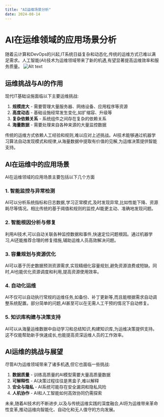 ```yaml
---
title: "AI运维场景分析"
date: 2024-08-14
---
```

# AI在运维领域的应用场景分析

随着云计算和DevOps的兴起,IT系统日益复杂和动态化,传统的运维方式已难以满足需求。人工智能(AI)技术为运维领域带来了新的机遇,有望显著提高运维效率和服务质量。
![Alt text](/myblog/assets/2024-08-14-first/phone1.jpg)
## 运维挑战与AI的作用

现代IT基础设施面临以下主要运维挑战:

1. **规模庞大** - 需要管理大量服务器、网络设备、应用程序等资源
2. **高度动态** - 基础设施经常发生变化,如扩缩容、升级等
3. **复杂依赖关系** - 系统组件之间存在复杂的依赖关系
4. **海量数据** - 需要处理来自各种来源的大量监控数据

传统的运维方式依赖人工经验和规则,难以应对上述挑战。AI技术能够通过机器学习算法自动发现模式和规律,从海量数据中提取有价值的见解,为运维决策提供智能支持。

## AI在运维中的应用场景

AI在运维领域的应用场景主要包括以下几个方面

### 1. 智能监控与异常检测

AI可以分析系统指标和日志数据,学习正常模式,及时发现异常,比如性能下降、资源耗尽等情况。相比传统的基于阈值和规则的监控,AI能更主动、准确地发现问题。

### 2. 智能根因分析与修复

利用AI技术,可以自动关联各种监控数据和事件,快速定位问题根因。通过机器学习,AI还能推荐合理的修复措施,辅助运维人员高效解决问题。

### 3. 容量规划与资源优化

AI可以基于历史数据预测资源需求,实现精细化容量规划,避免资源浪费或短缺。同时,AI也能优化资源调度和利用,提高资源使用效率。

### 4. 自动化运维

AI不仅可以自动执行常规的运维任务,如备份、补丁更新等,而且能根据需求自动调整系统配置。部分简单的问题,AI甚至可以在无需人工干预的情况下自动修复。

### 5. 知识库构建与决策支持

AI可以从海量运维数据中自动学习和总结知识,构建知识库,为运维决策提供支持。这不仅能帮助新手快速成长,也能提高资深运维人员的工作效率。

## AI运维的挑战与展望

尽管AI为运维领域带来了诸多机遇,但它也面临一些挑战:

1. **数据质量** - 训练高质量的AI模型需要大量高质量数据
2. **可解释性** - AI决策过程往往是黑盒子,难以解释
3. **安全与隐私** - AI系统可能存在安全漏洞和隐私风险
4. **人机协作** - AI和人工智能如何高效协同仍需探索

未来,随着AI技术的不断进步,以及与传统运维实践的深度融合,AI将为运维带来革命性变革,推动运维向智能化、自动化和无人值守的方向发展。
